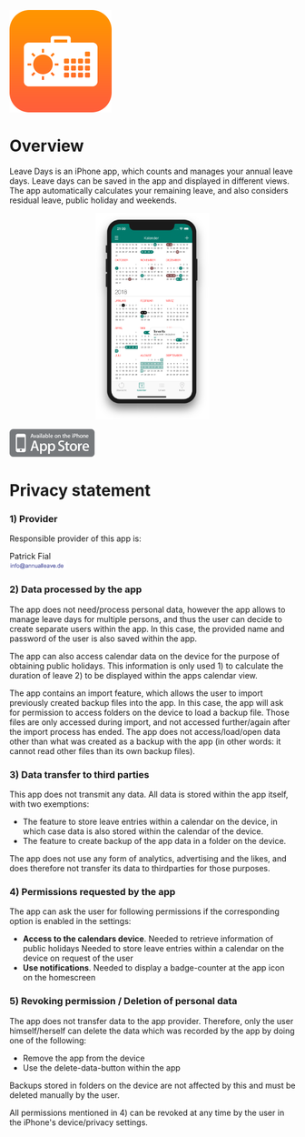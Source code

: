 ![Logo](/png/icon_60_3x_rounded.png)

# Overview
Leave Days is an iPhone app, which counts and manages your annual leave days. Leave days can be saved in the app and displayed in different views. The app automatically calculates your remaining leave, and also considers residual leave, public holiday and weekends.

<p align="center">
  <img src="png/iphone.png" width="40%" />
</p>

<a href="https://itunes.apple.com/app/urlaubstage/id1403148923?mt=8%20" target="_blank"><img src="png/app-store.png"></a>

# Privacy statement

### 1) Provider
Responsible provider of this app is:    

 Patrick Fial    
<img src="png/contact.png" width="20%" />


### 2) Data processed by the app
The app does not need/process personal data, however the app allows to manage leave days for multiple persons, and thus the user can decide to create separate users within the app. In this case, the provided name and password of the user is also saved within the app.

The app can also access calendar data on the device for the purpose of obtaining public holidays. This information is only used 1) to calculate the duration of leave 2) to be displayed within the apps calendar view.

The app contains an import feature, which allows the user to import previously created backup files into the app. In this case, the app will ask for permission to access folders on the device to load a backup file. Those files are only accessed during import, and not accessed further/again after the import process has ended. The app does not access/load/open data other than what was created as a backup with the app (in other words: it cannot read other files than its own backup files).

### 3) Data transfer to third parties
This app does not transmit any data. All data is stored within the app itself, with two exemptions:

- The feature to store leave entries within a calendar on the device, in which case data is also stored within the calendar of the device.
- The feature to create backup of the app data in a folder on the device.

The app does not use any form of analytics, advertising and the likes, and does therefore not transfer its data to thirdparties for those purposes.

### 4) Permissions requested by the app
The app can ask the user for following permissions if the corresponding option is enabled in the settings:

- **Access to the calendars device**.
Needed to retrieve information of public holidays
Needed to store leave entries within a calendar on the device on request of the user
- **Use notifications**.
Needed to display a badge-counter at the app icon on the homescreen

### 5) Revoking permission / Deletion of personal data
The app does not transfer data to the app provider. Therefore, only the user himself/herself can delete the data which was recorded by the app by doing one of the following:

- Remove the app from the device
- Use the delete-data-button within the app

Backups stored in folders on the device are not affected by this and must be deleted manually by the user.

All permissions mentioned in 4) can be revoked at any time by the user in the iPhone's device/privacy settings.
